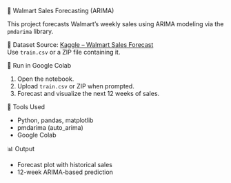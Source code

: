 🛒 Walmart Sales Forecasting (ARIMA)

This project forecasts Walmart’s weekly sales using ARIMA modeling via the `pmdarima` library.

📂 Dataset
Source: [Kaggle – Walmart Sales Forecast](https://www.kaggle.com/datasets/aslanahmedov/walmart-sales-forecast)  
Use `train.csv` or a ZIP file containing it.

🚀 Run in Google Colab
1. Open the notebook.
2. Upload `train.csv` or ZIP when prompted.
3. Forecast and visualize the next 12 weeks of sales.

🔧 Tools Used
- Python, pandas, matplotlib
- pmdarima (auto_arima)
- Google Colab

📊 Output
- Forecast plot with historical sales
- 12-week ARIMA-based prediction
